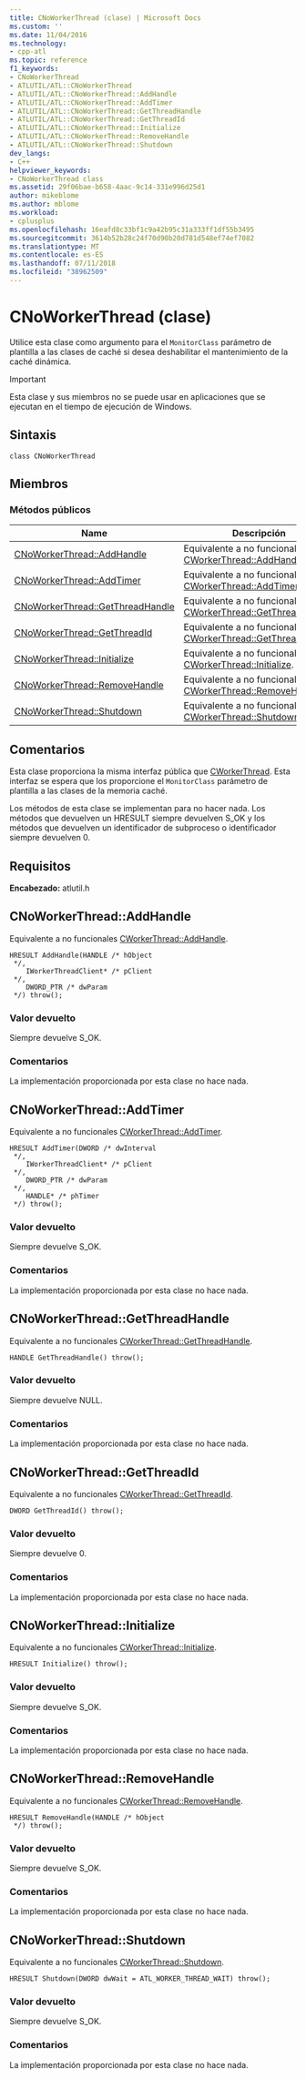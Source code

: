 ```yaml
---
title: CNoWorkerThread (clase) | Microsoft Docs
ms.custom: ''
ms.date: 11/04/2016
ms.technology:
- cpp-atl
ms.topic: reference
f1_keywords:
- CNoWorkerThread
- ATLUTIL/ATL::CNoWorkerThread
- ATLUTIL/ATL::CNoWorkerThread::AddHandle
- ATLUTIL/ATL::CNoWorkerThread::AddTimer
- ATLUTIL/ATL::CNoWorkerThread::GetThreadHandle
- ATLUTIL/ATL::CNoWorkerThread::GetThreadId
- ATLUTIL/ATL::CNoWorkerThread::Initialize
- ATLUTIL/ATL::CNoWorkerThread::RemoveHandle
- ATLUTIL/ATL::CNoWorkerThread::Shutdown
dev_langs:
- C++
helpviewer_keywords:
- CNoWorkerThread class
ms.assetid: 29f06bae-b658-4aac-9c14-331e996d25d1
author: mikeblome
ms.author: mblome
ms.workload:
- cplusplus
ms.openlocfilehash: 16eafd8c33bf1c9a42b95c31a333ff1df55b3495
ms.sourcegitcommit: 3614b52b28c24f70d90b20d781d548ef74ef7082
ms.translationtype: MT
ms.contentlocale: es-ES
ms.lasthandoff: 07/11/2018
ms.locfileid: "38962509"
---
```

# <a name="cnoworkerthread-class"></a>CNoWorkerThread (clase)
Utilice esta clase como argumento para el `MonitorClass` parámetro de plantilla a las clases de caché si desea deshabilitar el mantenimiento de la caché dinámica.  
  
> [!IMPORTANT]
>  Esta clase y sus miembros no se puede usar en aplicaciones que se ejecutan en el tiempo de ejecución de Windows.  
  
## <a name="syntax"></a>Sintaxis  
  
```
class CNoWorkerThread
```  
  
## <a name="members"></a>Miembros  
  
### <a name="public-methods"></a>Métodos públicos  
  
|Name|Descripción|  
|----------|-----------------|  
|[CNoWorkerThread::AddHandle](#addhandle)|Equivalente a no funcionales [CWorkerThread::AddHandle](../../atl/reference/cworkerthread-class.md#addhandle).|  
|[CNoWorkerThread::AddTimer](#addtimer)|Equivalente a no funcionales [CWorkerThread::AddTimer](../../atl/reference/cworkerthread-class.md#addtimer).|  
|[CNoWorkerThread::GetThreadHandle](#getthreadhandle)|Equivalente a no funcionales [CWorkerThread::GetThreadHandle](../../atl/reference/cworkerthread-class.md#getthreadhandle).|  
|[CNoWorkerThread::GetThreadId](#getthreadid)|Equivalente a no funcionales [CWorkerThread::GetThreadId](../../atl/reference/cworkerthread-class.md#getthreadid).|  
|[CNoWorkerThread::Initialize](#initialize)|Equivalente a no funcionales [CWorkerThread::Initialize](../../atl/reference/cworkerthread-class.md#initialize).|  
|[CNoWorkerThread::RemoveHandle](#removehandle)|Equivalente a no funcionales [CWorkerThread::RemoveHandle](../../atl/reference/cworkerthread-class.md#removehandle).|  
|[CNoWorkerThread::Shutdown](#shutdown)|Equivalente a no funcionales [CWorkerThread::Shutdown](../../atl/reference/cworkerthread-class.md#shutdown).|  
  
## <a name="remarks"></a>Comentarios  
 Esta clase proporciona la misma interfaz pública que [CWorkerThread](../../atl/reference/cworkerthread-class.md). Esta interfaz se espera que los proporcione el `MonitorClass` parámetro de plantilla a las clases de la memoria caché.  
  
 Los métodos de esta clase se implementan para no hacer nada. Los métodos que devuelven un HRESULT siempre devuelven S_OK y los métodos que devuelven un identificador de subproceso o identificador siempre devuelven 0.  
  
## <a name="requirements"></a>Requisitos  
 **Encabezado:** atlutil.h  
  
##  <a name="addhandle"></a>  CNoWorkerThread::AddHandle  
 Equivalente a no funcionales [CWorkerThread::AddHandle](../../atl/reference/cworkerthread-class.md#addhandle).  
  
```
HRESULT AddHandle(HANDLE /* hObject
 */,
    IWorkerThreadClient* /* pClient
 */,
    DWORD_PTR /* dwParam
 */) throw();
```  
  
### <a name="return-value"></a>Valor devuelto  
 Siempre devuelve S_OK.  
  
### <a name="remarks"></a>Comentarios  
 La implementación proporcionada por esta clase no hace nada.  
  
##  <a name="addtimer"></a>  CNoWorkerThread::AddTimer  
 Equivalente a no funcionales [CWorkerThread::AddTimer](../../atl/reference/cworkerthread-class.md#addtimer).  
  
```
HRESULT AddTimer(DWORD /* dwInterval
 */,
    IWorkerThreadClient* /* pClient
 */,
    DWORD_PTR /* dwParam
 */,
    HANDLE* /* phTimer
 */) throw();
```  
  
### <a name="return-value"></a>Valor devuelto  
 Siempre devuelve S_OK.  
  
### <a name="remarks"></a>Comentarios  
 La implementación proporcionada por esta clase no hace nada.  
  
##  <a name="getthreadhandle"></a>  CNoWorkerThread::GetThreadHandle  
 Equivalente a no funcionales [CWorkerThread::GetThreadHandle](../../atl/reference/cworkerthread-class.md#getthreadhandle).  
  
```
HANDLE GetThreadHandle() throw();
```  
  
### <a name="return-value"></a>Valor devuelto  
 Siempre devuelve NULL.  
  
### <a name="remarks"></a>Comentarios  
 La implementación proporcionada por esta clase no hace nada.  
  
##  <a name="getthreadid"></a>  CNoWorkerThread::GetThreadId  
 Equivalente a no funcionales [CWorkerThread::GetThreadId](../../atl/reference/cworkerthread-class.md#getthreadid).  
  
```
DWORD GetThreadId() throw();
```  
  
### <a name="return-value"></a>Valor devuelto  
 Siempre devuelve 0.  
  
### <a name="remarks"></a>Comentarios  
 La implementación proporcionada por esta clase no hace nada.  
  
##  <a name="initialize"></a>  CNoWorkerThread::Initialize  
 Equivalente a no funcionales [CWorkerThread::Initialize](../../atl/reference/cworkerthread-class.md#initialize).  
  
```
HRESULT Initialize() throw();
```  
  
### <a name="return-value"></a>Valor devuelto  
 Siempre devuelve S_OK.  
  
### <a name="remarks"></a>Comentarios  
 La implementación proporcionada por esta clase no hace nada.  
  
##  <a name="removehandle"></a>  CNoWorkerThread::RemoveHandle  
 Equivalente a no funcionales [CWorkerThread::RemoveHandle](../../atl/reference/cworkerthread-class.md#removehandle).  
  
```
HRESULT RemoveHandle(HANDLE /* hObject
 */) throw();
```  
  
### <a name="return-value"></a>Valor devuelto  
 Siempre devuelve S_OK.  
  
### <a name="remarks"></a>Comentarios  
 La implementación proporcionada por esta clase no hace nada.  
  
##  <a name="shutdown"></a>  CNoWorkerThread::Shutdown  
 Equivalente a no funcionales [CWorkerThread::Shutdown](../../atl/reference/cworkerthread-class.md#shutdown).  
  
```
HRESULT Shutdown(DWORD dwWait = ATL_WORKER_THREAD_WAIT) throw();
```  
  
### <a name="return-value"></a>Valor devuelto  
 Siempre devuelve S_OK.  
  
### <a name="remarks"></a>Comentarios  
 La implementación proporcionada por esta clase no hace nada.
